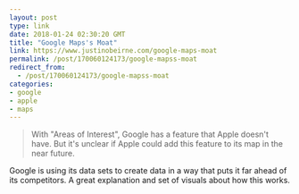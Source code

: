 ```yaml
---
layout: post
type: link
date: 2018-01-24 02:30:20 GMT
title: "Google Maps's Moat"
link: https://www.justinobeirne.com/google-maps-moat
permalink: /post/170060124173/google-mapss-moat
redirect_from: 
  - /post/170060124173/google-mapss-moat
categories:
- google
- apple
- maps
---
```


<blockquote>With "Areas of Interest", Google has a feature that Apple doesn't have. But it's unclear if Apple could add this feature to its map in the near future.</blockquote>
<p>Google is using its data sets to create data in a way that puts it far ahead of its competitors. A great explanation and set of visuals about how this works.</p>